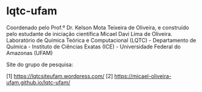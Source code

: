 # lqtc-ufam
Coordenado pelo Prof.º Dr. Kelson Mota Teixeira de Oliveira, e construído pelo estudante de iniciação científica Micael Davi Lima de Oliveira. Laboratório de Química Teórica e Computacional (LQTC) - Departamento de Química - Instituto de Ciências Exatas (ICE) - Universidade Federal do Amazonas (UFAM)

Site do grupo de pesquisa: 

[1] https://lqtcsiteufam.wordpress.com/
[2] https://micael-oliveira-ufam.github.io/lqtc-ufam/
